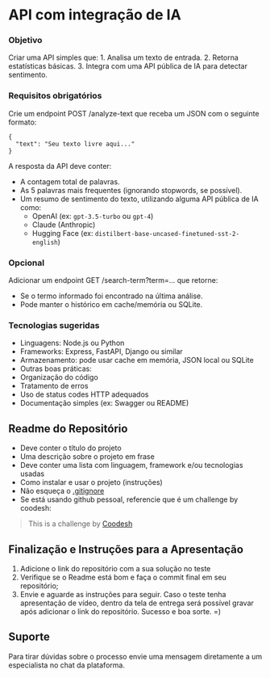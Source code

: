 # API com integração de IA
### Objetivo
Criar uma API simples que:
	1.	Analisa um texto de entrada.
	2.	Retorna estatísticas básicas.
	3.	Integra com uma API pública de IA para detectar sentimento.

### Requisitos obrigatórios
Crie um endpoint POST /analyze-text que receba um JSON com o seguinte formato:
```
{
  "text": "Seu texto livre aqui..."
}
```
A resposta da API deve conter:
- A contagem total de palavras.
- As 5 palavras mais frequentes (ignorando stopwords, se possível).
- Um resumo de sentimento do texto, utilizando alguma API pública de IA como:
  - OpenAI (ex: `gpt-3.5-turbo` ou `gpt-4`)
  - Claude (Anthropic)
  - Hugging Face (ex: `distilbert-base-uncased-finetuned-sst-2-english`)

### Opcional
Adicionar um endpoint GET /search-term?term=... que retorne:
- Se o termo informado foi encontrado na última análise.
- Pode manter o histórico em cache/memória ou SQLite.

### Tecnologias sugeridas
- Linguagens: Node.js ou Python
- Frameworks: Express, FastAPI, Django ou similar
- Armazenamento: pode usar cache em memória, JSON local ou SQLite
- Outras boas práticas:
- Organização do código
- Tratamento de erros
- Uso de status codes HTTP adequados
- Documentação simples (ex: Swagger ou README)

## Readme do Repositório

- Deve conter o título do projeto
- Uma descrição sobre o projeto em frase
- Deve conter uma lista com linguagem, framework e/ou tecnologias usadas
- Como instalar e usar o projeto (instruções)
- Não esqueça o [.gitignore](https://www.toptal.com/developers/gitignore)
- Se está usando github pessoal, referencie que é um challenge by coodesh:  

>  This is a challenge by [Coodesh](https://coodesh.com/)

## Finalização e Instruções para a Apresentação

1. Adicione o link do repositório com a sua solução no teste
2. Verifique se o Readme está bom e faça o commit final em seu repositório;
3. Envie e aguarde as instruções para seguir. Caso o teste tenha apresentação de vídeo, dentro da tela de entrega será possível gravar após adicionar o link do repositório. Sucesso e boa sorte. =)


## Suporte

Para tirar dúvidas sobre o processo envie uma mensagem diretamente a um especialista no chat da plataforma. 
